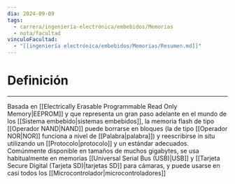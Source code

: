 ```yaml
---
dia: 2024-09-09
tags:
  - carrera/ingeniería-electrónica/embebidos/Memorias
  - nota/facultad
vinculoFacultad:
  - "[[ingeniería electrónica/embebidos/Memorias/Resumen.md]]"
---
```

# Definición
---
Basada en [[Electrically Erasable Programmable Read Only Memory|EEPROM]] y que representa un gran paso adelante en el mundo de los [[Sistema embebido|sistemas embebidos]], la memoria flash de tipo [[Operador NAND|NAND]] puede borrarse en bloques (la de tipo [[Operador NOR|NOR]] funciona a nivel de [[Palabra|palabra]]) y reescribirse in situ utilizando un [[Protocolo|protocolo]] y un estándar adecuados. Comúnmente disponible en tamaños de muchos gigabytes, se usa habitualmente en memorias [[Universal Serial Bus (USB)|USB]] y [[Tarjeta Secure Digital (Tarjeta SD)|tarjetas SD]] para cámaras, y puede usarse en casi todos los [[Microcontrolador|microcontroladores]]